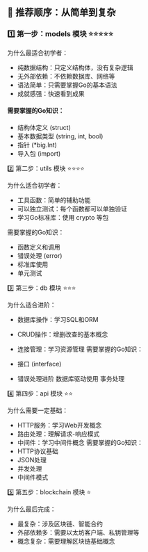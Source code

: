 ## 🎯 推荐顺序：从简单到复杂 

### 1️⃣ 第一步：models 模块 ⭐⭐⭐⭐⭐
为什么最适合初学者：
- 纯数据结构：只定义结构体，没有复杂逻辑
- 无外部依赖：不依赖数据库、网络等
- 语法简单：只需要掌握Go的基本语法
- 成就感强：快速看到成果
#### 需要掌握的Go知识：
- 结构体定义 (struct)
- 基本数据类型 (string, int, bool)
- 指针 (*big.Int)
- 导入包 (import)

2️⃣ 第二步：utils 模块 ⭐⭐⭐⭐

为什么适合初学者：

- 工具函数：简单的辅助功能
- 可以独立测试：每个函数都可以单独验证
- 学习Go标准库：使用 crypto 等包

需要掌握的Go知识：

- 函数定义和调用
- 错误处理 (error)
- 标准库使用
- 单元测试

3️⃣ 第三步：db 模块 ⭐⭐⭐

为什么适合进阶：

- 数据库操作：学习SQL和ORM
- CRUD操作：增删改查的基本概念
- 连接管理：学习资源管理
需要掌握的Go知识：

- 接口 (interface)
- 错误处理进阶
数据库驱动使用
事务处理

4️⃣ 第四步：api 模块 ⭐⭐

为什么需要一定基础：

- HTTP服务：学习Web开发概念
- 路由处理：理解请求-响应模式
- 中间件：学习中间件概念 需要掌握的Go知识：
- HTTP协议基础
- JSON处理
- 并发处理
- 中间件模式

5️⃣ 第五步：blockchain 模块 ⭐

为什么最后完成：
- 最复杂：涉及区块链、智能合约
- 外部依赖多：需要以太坊客户端、私钥管理等
- 概念复杂：需要理解区块链基础概念